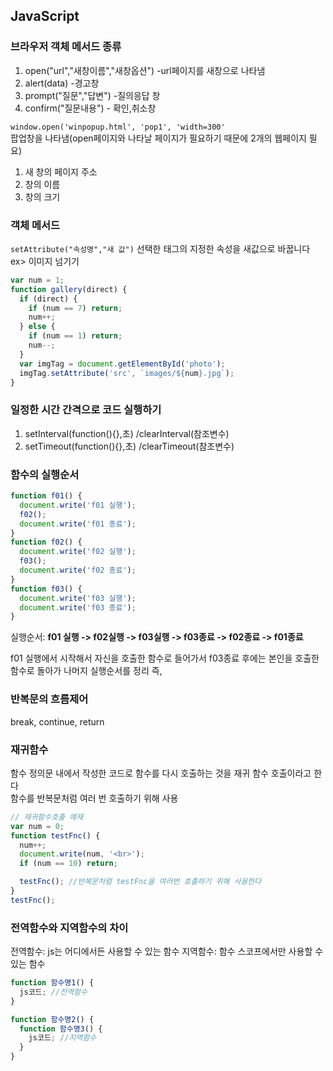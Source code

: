 ## JavaScript

### 브라우저 객체 메서드 종류

1. open("url","새창이름","새창옵션") -url페이지를 새창으로 나타냄
2. alert(data) -경고창
3. prompt("질문","답변") -질의응답 창
4. confirm("질문내용") - 확인,취소창

`window.open('winpopup.html', 'pop1', 'width=300'`  
팝업창을 나타냄(open페이지와 나타날 페이지가 필요하기 때문에 2개의 웹페이지 필요)

1. 새 창의 페이지 주소
2. 창의 이름
3. 창의 크기

### 객체 메서드

`setAttribute("속성명","새 값")` 선택한 태그의 지정한 속성을 새값으로 바꿉니다
ex> 이미지 넘기기

```js
var num = 1;
function gallery(direct) {
  if (direct) {
    if (num == 7) return;
    num++;
  } else {
    if (num == 1) return;
    num--;
  }
  var imgTag = document.getElementById('photo');
  imgTag.setAttribute('src', `images/${num}.jpg`);
}
```

### 일정한 시간 간격으로 코드 실행하기

1. setInterval(function(){},초) /clearInterval(참조변수)
2. setTimeout(function(){},초) /clearTimeout(참조변수)

### 함수의 실행순서

```js
function f01() {
  document.write('f01 실행');
  f02();
  document.write('f01 종료');
}
function f02() {
  document.write('f02 실행');
  f03();
  document.write('f02 종료');
}
function f03() {
  document.write('f03 실행');
  document.write('f03 종료');
}
```

실행순서: **f01 실행 -> f02실행 -> f03실행 -> f03종료 -> f02종료 -> f01종료**

f01 실행에서 시작해서 자신을 호출한 함수로 들어가서 f03종료 후에는 본인을 호출한 함수로 돌아가 나머지 실행순서를 정리
즉,

### 반복문의 흐름제어

break, continue, return

### 재귀함수

함수 정의문 내에서 작성한 코드로 함수를 다시 호출하는 것을 재귀 함수 호출이라고 한다  
함수를 반복문처럼 여러 번 호출하기 위해 사용

```js
// 재귀함수호출 예재
var num = 0;
function testFnc() {
  num++;
  document.write(num, '<br>');
  if (num == 10) return;

  testFnc(); //반복문처럼 testFnc을 여러번 호출하기 위해 사용한다
}
testFnc();
```

### 전역함수와 지역함수의 차이

전역함수: js는 어디에서든 사용할 수 있는 함수
지역함수: 함수 스코프에서만 사용할 수 있는 함수

```js
function 함수명1() {
  js코드; //전역함수
}

function 함수명2() {
  function 함수명3() {
    js코드; //지역함수
  }
}
```
